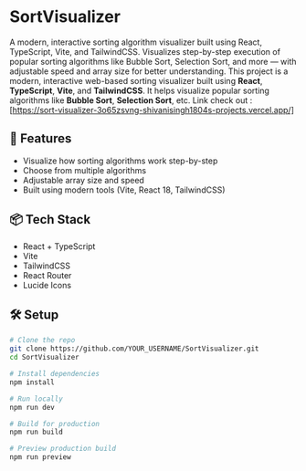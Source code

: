 # SortVisualizer
A modern, interactive sorting algorithm visualizer built using React, TypeScript, Vite, and TailwindCSS. Visualizes step-by-step execution of popular sorting algorithms like Bubble Sort, Selection Sort, and more — with adjustable speed and array size for better understanding.
This project is a modern, interactive web-based sorting visualizer built using **React**, **TypeScript**, **Vite**, and **TailwindCSS**. It helps visualize popular sorting algorithms like **Bubble Sort**, **Selection Sort**, etc.
Link check out : [https://sort-visualizer-3o65zsvng-shivanisingh1804s-projects.vercel.app/]

## 🚀 Features
- Visualize how sorting algorithms work step-by-step
- Choose from multiple algorithms
- Adjustable array size and speed
- Built using modern tools (Vite, React 18, TailwindCSS)

## 📦 Tech Stack
- React + TypeScript
- Vite
- TailwindCSS
- React Router
- Lucide Icons

## 🛠️ Setup

```bash
# Clone the repo
git clone https://github.com/YOUR_USERNAME/SortVisualizer.git
cd SortVisualizer

# Install dependencies
npm install

# Run locally
npm run dev

# Build for production
npm run build

# Preview production build
npm run preview

